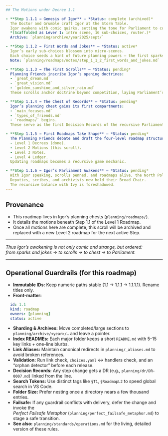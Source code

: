 ```yaml
---
## The Motions under Decree 1.1

- **Step 1.1.1 → Genesis of Igor** — *Status: complete (archived)*  
  The Doctor and Grumble craft Igor at the Storm Table.  
  Igor awakens with comic quirks, setting the tone for Parliament to come.  
  *(Scaffolded as Lever 1: intro scene, 16 sub-choices, router.)*  
  Archive: `planning/archive/year2025/sept/`

- **Step 1.1.2 → First Words and Jokes** — *Status: active*  
  Igor’s early sub-choices blossom into micro-scenes.  
  Each choice seeds a hint of future planning powers — the first sparks of his Parliament voice.  
  Note: `planning/roadmaps/notes/step_1_1_2_first_words_and_jokes.md`

- **Step 1.1.3 → The First Scrolls** — *Status: pending*  
  Planning Friends inscribe Igor’s opening doctrines:  
  - `great_dream.md`  
  - `great_vision.md`  
  - `golden_sunshine_and_silver_rain.md`  
  These scrolls anchor doctrine beyond competition, laying Parliament’s philosophical foundation.

- **Step 1.1.4 → The Chest of Records** — *Status: pending*  
  Igor’s planning chest gains its first compartments:  
  - `main_focuses.md`  
  - `types_of_friends.md`  
  - `roadmaps/` begins.  
  These serve as the first Decision Records of the recursive Parliament.

- **Step 1.1.5 → First Roadmaps Take Shape** — *Status: pending*  
  The Planning Friends debate and draft the four-level roadmap structure:  
  - Level 1 Decrees (done).  
  - Level 2 Motions (this scroll).  
  - Level 3 Notes.  
  - Level 4 Ledger.  
  Updating roadmaps becomes a recursive game mechanic.

- **Step 1.1.6 → Igor’s Parliament Awakens** — *Status: pending*  
  With Igor speaking, scrolls penned, and roadmaps alive, the North Pole Parliament truly convenes.  
  Deputies, scribes, and archivists now hold their Broad Chair.  
  The recursive balance with Ivy is foreshadowed.
---
```


## Provenance
- This roadmap lives in Igor’s planning chests (`planning/roadmaps/`).  
- It details the motions beneath Step 1.1 of the Level 1 Roadmap.  
- Once all motions here are complete, this scroll will be archived and replaced with a new Level 2 roadmap for the next active Step.  

---

*Thus Igor’s awakening is not only comic and strange, but ordered:  
from sparks and jokes → to scrolls → to chest → to Parliament.*  

---

## Operational Guardrails (for this roadmap)

- **Immutable IDs:** Keep numeric paths stable (1.1 → 1.1.1 → 1.1.1.1). Rename titles only.
- **Front-matter:**  

```yaml
  id: 1.1
  kind: roadmap
  owners: [planning]
  status: active
```

- **Sharding & Archives:** Move completed/large sections to `planning/archive/<year>/…` and leave a pointer.  
- **Index READMEs:** Each major folder keeps a short `README.md` with 5–15 key links + one-line blurbs.  
- **Link Aliases:** Maintain canonical redirects in `planning/_aliases.md` to avoid broken references.  
- **Validation:** Run link check, `choices.yaml` ↔ handlers check, and an “orphan detector” before each release.  
- **Decision Records:** Any step change gets a DR (e.g., `planning/dr/DR-0007.md`) linked from the line.  
- **Search Tokens:** Use distinct tags like `§T1`, `§RoadmapL2` to speed global search in VS Code.  
- **Folder Size:** Prefer nesting once a directory nears a few thousand entries.  
- **Failsafe:** If any guardrail conflicts with delivery, defer the change and invoke the  
  _Perfect Failsafe Metaphor_ (`planning/perfect_failsafe_metaphor.md`) to stage a safe transition.  
- **See also:** `planning/standards/operations.md` for the living, detailed version of these rules.  
